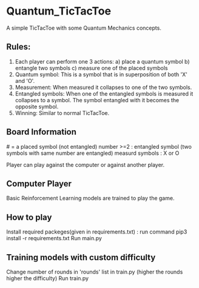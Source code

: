 # Quantum_TicTacToe
A simple TicTacToe with some Quantum Mechanics concepts.

## Rules:
1) Each player can perform one 3 actions: a) place a quantum symbol b) entangle two symbols c) measure one of the placed symbols
2) Quantum symbol: This is a symbol that is in superposition of both 'X' and 'O'.
3) Measurement: When measured it collapses to one of the two symbols.
4) Entangled symbols: When one of the entangled symbols is measured it collapses to a symbol. The symbol entangled with it becomes the opposite symbol.
5) Winning: Similar to normal TicTacToe.

## Board Information
\# = a placed symbol (not entangled)
number >=2 : entangled symbol (two symbols with same number are entangled)
measurd symbols : X or O


Player can play against the computer or against another player.

## Computer Player
Basic Reinforcement Learning models are trained to play the game.


## How to play
Install required packeges(given in requirements.txt) : run command pip3 install -r requirements.txt
Run main.py

## Training models with custom difficulty
Change number of rounds in 'rounds' list in train.py (higher the rounds higher the difficulty)
Run train.py
